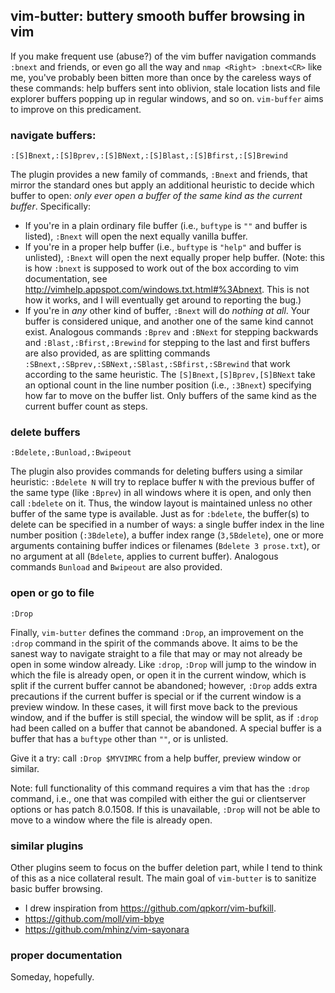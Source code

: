 ## vim-butter: buttery smooth buffer browsing in vim

If you make frequent use (abuse?) of the vim buffer navigation commands
`:bnext` and friends, or even go all the way and `nmap <Right> :bnext<CR>` like
me, you've probably been bitten more than once by the careless ways of these
commands: help buffers sent into oblivion, stale location lists and file
explorer buffers popping up in regular windows, and so on. `vim-buffer` aims to
improve on this predicament.

### navigate buffers:
`:[S]Bnext,:[S]Bprev,:[S]BNext,:[S]Blast,:[S]Bfirst,:[S]Brewind`

The plugin provides a new family of commands, `:Bnext` and friends, that mirror
the standard ones but apply an additional heuristic to decide which buffer to
open: _only ever open a buffer of the same kind as the current buffer_.
Specifically:
* If you're in a plain ordinary file buffer (i.e., `buftype` is `""` and buffer
  is listed), `:Bnext` will open the next equally vanilla buffer.
* If you're in a proper help buffer (i.e., `buftype` is `"help"` and  buffer is
  unlisted), `:Bnext` will open the next equally proper help buffer. (Note:
  this is how `:bnext` is supposed to work out of the box according to vim
  documentation, see http://vimhelp.appspot.com/windows.txt.html#%3Abnext. This
  is not how it works, and I will eventually get around to reporting the bug.)
* If you're in _any_ other kind of buffer, `:Bnext` will do _nothing at all_.
  Your buffer is considered unique, and another one of the same kind cannot
  exist.
Analogous commands `:Bprev` and `:BNext` for stepping backwards and
`:Blast,:Bfirst,:Brewind` for stepping to the last and first buffers are also
provided, as are splitting commands
`:SBnext,:SBprev,:SBNext,:SBlast,:SBfirst,:SBrewind` that work according to the
same heuristic. The `[S]Bnext,[S]Bprev,[S]BNext` take an optional count in the
line number position (i.e., `:3Bnext`) specifying how far to move on the buffer
list. Only buffers of the same kind as the current buffer count as steps.

### delete buffers
`:Bdelete,:Bunload,:Bwipeout`

The plugin also provides commands for deleting buffers using a similar
heuristic: `:Bdelete N` will try to replace buffer `N` with the previous buffer
of the same type (like `:Bprev`) in all windows where it is open, and only then
call `:bdelete` on it. Thus, the window layout is maintained unless no other
buffer of the same type is available. Just as for `:bdelete`, the buffer(s) to
delete can be specified in a number of ways: a single buffer index in the line
number position (`:3Bdelete`), a buffer index range (`3,5Bdelete`), one or more
arguments containing buffer indices or filenames (`Bdelete 3 prose.txt`), or no
argument at all (`Bdelete`, applies to current buffer). Analogous commands
`Bunload` and `Bwipeout` are also provided.

### open or go to file
`:Drop`

Finally, `vim-butter` defines the command `:Drop`, an improvement on the
`:drop` command in the spirit of the commands above. It aims to be the sanest
way to navigate straight to a file that may or may not already be open in some
window already. Like `:drop`, `:Drop` will jump to the window in which the file
is already open, or open it in the current window, which is split if the
current buffer cannot be abandoned; however, `:Drop` adds extra precautions if
the current buffer is special or if the current window is a preview window.
In these cases, it will first move back to the previous window, and if the
buffer is still special, the window will be split, as if `:drop` had been
called on a buffer that cannot be abandoned. A special buffer is a buffer that
has a `buftype` other than `""`, or is unlisted.

Give it a try: call `:Drop $MYVIMRC` from a help buffer, preview window or
similar.

Note: full functionality of this command requires a vim that has the `:drop`
command, i.e., one that was compiled with either the gui or clientserver
options or has patch 8.0.1508. If this is unavailable, `:Drop` will not be able
to move to a window where the file is already open.

### similar plugins

Other plugins seem to focus on the buffer deletion part, while I tend to think
of this as a nice collateral result. The main goal of `vim-butter` is to
sanitize basic buffer browsing.

* I drew inspiration from https://github.com/qpkorr/vim-bufkill.
* https://github.com/moll/vim-bbye
* https://github.com/mhinz/vim-sayonara

### proper documentation

Someday, hopefully.
